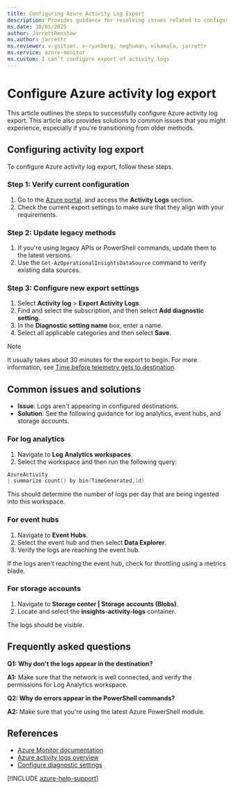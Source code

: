 ```yaml
---
title: Configuring Azure Activity Log Export
description: Provides guidance for resolving issues related to configuring the export of Azure activity logs
ms.date: 10/01/2025
author: JarrettRenshaw
ms.author: jarrettr
ms.reviewer: v-gsitser, v-ryanberg, neghuman, vikamala, jarrettr 
ms.service: azure-monitor
ms.custom: I can’t configure export of activity logs
---
```


# Configure Azure activity log export

This article outlines the steps to successfully configure Azure activity log export. This article also provides solutions to common issues that you might experience, especially if you're transitioning from older methods.

## Configuring activity log export

To configure Azure activity log export, follow these steps.

### Step 1: Verify current configuration

1. Go to the [Azure portal](https://ms.portal.azure.com/auth/login/), and access the **Activity Logs** section.
1. Check the current export settings to make sure that they align with your requirements.

### Step 2: Update legacy methods

1. If you're using legacy APIs or PowerShell commands, update them to the latest versions.
1. Use the `Get-AzOperationalInsightsDataSource` command to verify existing data sources.

### Step 3: Configure new export settings

1. Select **Activity log** > **Export Activity Logs**.
1. Find and select the subscription, and then select **Add diagnostic setting**.
1. In the **Diagnostic setting name** box, enter a name.
1. Select all applicable categories and then select **Save**.

> [!NOTE]
> It usually takes about 30 minutes for the export to begin. For more information, see [Time before telemetry gets to destination](/azure/azure-monitor/platform/diagnostic-settings?tabs=portal#time-before-telemetry-gets-to-destination).

## Common issues and solutions

- **Issue**: Logs aren't appearing in configured destinations.
- **Solution**: See the following guidance for log analytics, event hubs, and storage accounts.

### For log analytics

1. Navigate to **Log Analytics workspaces**.
1. Select the workspace and then run the following query:

```powershell
AzureActivity
| summarize count() by bin(TimeGenerated,1d)
```

This should determine the number of logs per day that are being ingested into this workspace.

### For event hubs

1. Navigate to **Event Hubs**.
1. Select the event hub and then select **Data Explorer**.
1. Verify the logs are reaching the event hub. 

If the logs aren't reaching the event hub, check for throttling using a metrics blade.

### For storage accounts

1. Navigate to **Storage center | Storage accounts (Blobs)**.
1. Locate and select the **insights-activity-logs** container.

The logs should be visible.

## Frequently asked questions

**Q1: Why don't the logs appear in the destination?**

**A1:** Make sure that the network is well connected, and verify the permissions for Log Analytics workspace.

**Q2: Why do errors appear in the PowerShell commands?**

**A2:** Make sure that you're using the latest Azure PowerShell module.

## References

- [Azure Monitor documentation](/azure/azure-monitor/fundamentals/overview)
- [Azure activity logs overview](/azure/azure-monitor/fundamentals/data-sources)
- [Configure diagnostic settings](/azure/azure-monitor/platform/diagnostic-settings?tabs=portal)

[!INCLUDE [azure-help-support](../../../../includes/azure-help-support.md)]

